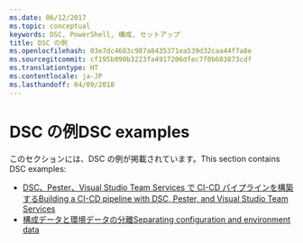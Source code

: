 ```yaml
---
ms.date: 06/12/2017
ms.topic: conceptual
keywords: DSC, PowerShell, 構成, セットアップ
title: DSC の例
ms.openlocfilehash: 03e7dc4683c987a8435371ea539d32caa44f7a8e
ms.sourcegitcommit: cf195b090b3223fa4917206dfec7f0b603873cdf
ms.translationtype: HT
ms.contentlocale: ja-JP
ms.lasthandoff: 04/09/2018
---
```

# <a name="dsc-examples"></a><span data-ttu-id="5cdce-103">DSC の例</span><span class="sxs-lookup"><span data-stu-id="5cdce-103">DSC examples</span></span>

<span data-ttu-id="5cdce-104">このセクションには、DSC の例が掲載されています。</span><span class="sxs-lookup"><span data-stu-id="5cdce-104">This section contains DSC examples:</span></span>

- [<span data-ttu-id="5cdce-105">DSC、Pester、Visual Studio Team Services で CI-CD パイプラインを構築する</span><span class="sxs-lookup"><span data-stu-id="5cdce-105">Building a CI-CD pipeline with DSC, Pester, and Visual Studio Team Services</span></span>](dscCiCd.md)
- [<span data-ttu-id="5cdce-106">構成データと環境データの分離</span><span class="sxs-lookup"><span data-stu-id="5cdce-106">Separating configuration and environment data</span></span>](separatingEnvData.md)